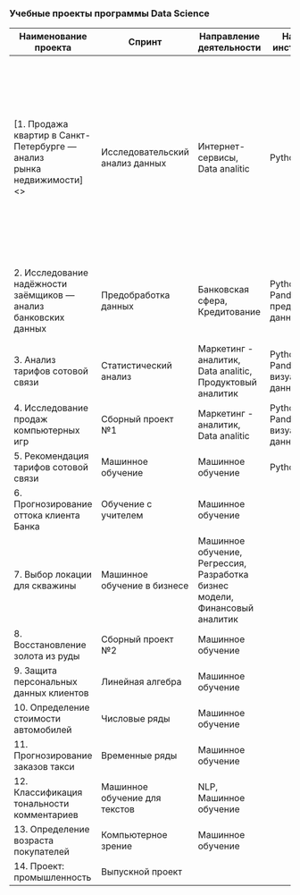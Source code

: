 ### Учебные проекты программы Data Science
| Наименование проекта 	| Спринт 	| Направление деятельности 	| Навыки и инструменты 	| Задачи проекта 	|
|---	|---	|---	|---	|---	|
| [1. Продажа квартир в Санкт-Петербурге — анализ <br>рынка недвижимости]<>	| Исследовательский <br>анализ данных 	| Интернет-сервисы, <br>Data analitic 	| Python, Pandas 	| Ваша задача — провести <br><br>исследовательский анализ данных, который поможет <br>установить параметры, влияющие на цену объектов. <br>Это позволит построить автоматизированную систему: <br>она отследит аномалии и мошенническую деятельность. 	|
| 2. Исследование надёжности заёмщиков — <br>анализ банковских данных 	| Предобработка данных 	| Банковская сфера, <br>Кредитование 	| Python, Pandas, <br>предобработка данных 	| Нужно разобраться, влияет ли семейное <br>положение и количество детей клиента на <br>факт погашения кредита в срок.  	|
| 3. Анализ тарифов сотовой связи 	| Статистический анализ 	| Маркетинг - аналитик, <br>Data analitic, <br>Продуктовый аналитик 	| Python, Pandas,<br>визуализация данных 	|  	|
| 4. Исследование продаж компьютерных игр 	| Сборный проект №1 	| Маркетинг - аналитик, <br>Data analitic 	| Python, Pandas,<br>визуализация данных 	|  	|
| 5. Рекомендация тарифов сотовой связи 	| Машинное обучение 	| Машинное обучение 	| Python, Pandas 	|  	|
| 6. Прогнозирование оттока клиента Банка 	| Обучение с учителем 	| Машинное обучение 	|  	|  	|
| 7. Выбор локации для скважины 	| Машинное обучение в бизнесе 	| Машинное обучение, Регрессия, <br>Разработка бизнес модели, <br>Финансовый аналитик 	|  	|  	|
| 8. Восстановление золота из руды 	| Сборный проект №2 	| Машинное обучение 	|  	|  	|
| 9. Защита персональных данных клиентов 	| Линейная алгебра 	| Машинное обучение 	|  	|  	|
| 10. Определение стоимости автомобилей 	| Числовые ряды 	| Машинное обучение 	|  	|  	|
| 11. Прогнозирование заказов такси 	| Временные ряды 	| Машинное обучение 	|  	|  	|
| 12. Классификация тональности комментариев 	| Машинное обучение для текстов 	| NLP, Машинное обучение 	|  	|  	|
| 13. Определение возраста покупателей 	| Компьютерное зрение 	| Машинное обучение 	|  	|  	|
| 14. Проект: промышленность 	| Выпускной проект 	|  	|  	|  	|
